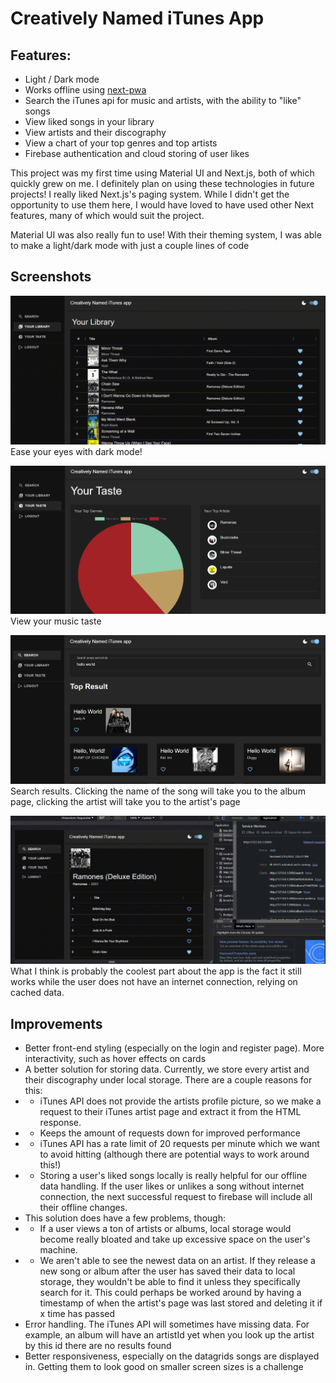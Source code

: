 # Creatively Named iTunes App

## Features:
* Light / Dark mode
* Works offline using [next-pwa](https://github.com/shadowwalker/next-pwa)
* Search the iTunes api for music and artists, with the ability to "like" songs
* View liked songs in your library
* View artists and their discography
* View a chart of your top genres and top artists
* Firebase authentication and cloud storing of user likes

This project was my first time using Material UI and Next.js, both of which quickly grew on me. I definitely plan on using these technologies in future projects! I really liked Next.js's paging system. While I didn't get the opportunity to use them here, I would have loved to have used other Next features, many of which would suit the project.

Material UI was also really fun to use! With their theming system, I was able to make a light/dark mode with just a couple lines of code

## Screenshots
![Dark mode](https://github.com/will-turner123/itunes-app/blob/main/repo-images/darkmode.gif?raw=true)
Ease your eyes with dark mode!

![Your taste](https://github.com/will-turner123/itunes-app/blob/main/repo-images/taste.png?raw=true)
View your music taste

![Search results](https://github.com/will-turner123/itunes-app/blob/main/repo-images/search.png?raw=true)
Search results. Clicking the name of the song will take you to the album page, clicking the artist will take you to the artist's page

![offline mode](https://github.com/will-turner123/itunes-app/blob/main/repo-images/offlineapp.gif?raw=true)
What I think is probably the coolest part about the app is the fact it still works while the user does not have an internet connection, relying on cached data. 

## Improvements
* Better front-end styling (especially on the login and register page). More interactivity, such as hover effects on cards
* A better solution for storing data. Currently, we store every artist and their discography under local storage. There are a couple reasons for this:
* * iTunes API does not provide the artists profile picture, so we make a request to their iTunes artist page and extract it from the HTML response.
* * Keeps the amount of requests down for improved performance
* * iTunes API has a rate limit of 20 requests per minute which we want to avoid hitting (although there are potential ways to work around this!)
* * Storing a user's liked songs locally is really helpful for our offline data handling. If the user likes or unlikes a song without internet connection, the next successful request to firebase will include all their offline changes.
* This solution does have a few problems, though:
* * If a user views a ton of artists or albums, local storage would become really bloated and take up excessive space on the user's machine.
* * We aren't able to see the newest data on an artist. If they release a new song or album after the user has saved their data to local storage, they wouldn't be able to find it unless they specifically search for it. This could perhaps be worked around by having a timestamp of when the artist's page was last stored and deleting it if x time has passed
* Error handling. The iTunes API will sometimes have missing data. For example, an album will have an artistId yet when you look up the artist by this id there are no results found
* Better responsiveness, especially on the datagrids songs are displayed in. Getting them to look good on smaller screen sizes is a challenge